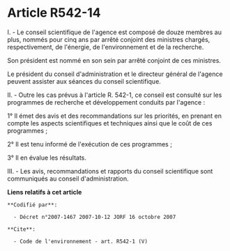 # Article R542-14

I. - Le conseil scientifique de l'agence est composé de douze membres au plus, nommés pour cinq ans par arrêté conjoint des
ministres chargés, respectivement, de l'énergie, de l'environnement et de la recherche.

Son président est nommé en son sein par arrêté conjoint de ces ministres.

Le président du conseil d'administration et le directeur général de l'agence peuvent assister aux séances du conseil
scientifique.

II. - Outre les cas prévus à l'article R. 542-1, ce conseil est consulté sur les programmes de recherche et développement
conduits par l'agence :

1° Il émet des avis et des recommandations sur les priorités, en prenant en compte les aspects scientifiques et techniques
ainsi que le coût de ces programmes ;

2° Il est tenu informé de l'exécution de ces programmes ;

3° Il en évalue les résultats.

III. - Les avis, recommandations et rapports du conseil scientifique sont communiqués au conseil d'administration.

**Liens relatifs à cet article**

	**Codifié par**:

	  - Décret n°2007-1467 2007-10-12 JORF 16 octobre 2007

	**Cite**:

	  - Code de l'environnement - art. R542-1 (V)

